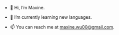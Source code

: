 - 👋 Hi, I’m Maxine.
<!--- - 👀 I’m interested in being employed. --->
- 🌱 I’m currently learning new languages.
<!--- - 💞️ I’m looking to collaborate on any projects that I have the skills for. --->
- 📫 You can reach me at maxine.wu00@gmail.com.
<!--- If anyone is hiring or knows of someone that is, hit me up! (Please, I beg you.) --->

<!---
Maxine100/Maxine100 is a ✨ special ✨ repository because its `README.md` (this file) appears on your GitHub profile.
You can click the Preview link to take a look at your changes.
--->
